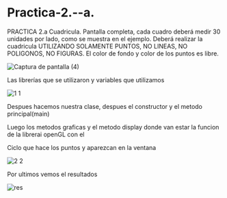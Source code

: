 # Practica-2.--a.
PRACTICA 2.a
Cuadricula. Pantalla completa, cada cuadro deberá medir 30 unidades por lado, como se
muestra en el ejemplo. Deberá realizar la cuadricula UTILIZANDO SOLAMENTE PUNTOS, NO
LINEAS, NO POLIGONOS, NO FIGURAS. El color de fondo y color de los puntos es libre. 

![Captura de pantalla (4)](https://user-images.githubusercontent.com/71291276/94319154-a8571500-ff4f-11ea-93f6-a9b528555088.png)


Las librerías que se utilizaron y variables que utilizamos 

![1 1](https://user-images.githubusercontent.com/71291276/94322375-fbcd6100-ff57-11ea-81b2-3745216fbe87.png)

Despues hacemos nuestra clase, despues el constructor y el metodo principal(main)

Luego los metodos graficas  y  el metodo display donde van estar la funcion de la librerai openGL con el 

Ciclo que hace los puntos y aparezcan en la ventana

![2 2](https://user-images.githubusercontent.com/71291276/94322460-4949ce00-ff58-11ea-8dc6-291fd23ae00a.png)


Por ultimos vemos el resultados

![res](https://user-images.githubusercontent.com/71291276/94322827-3257ab80-ff59-11ea-9468-b402497ea17a.png)


